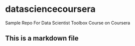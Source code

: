 # datasciencecoursera
Sample Repo For Data Scientist Toolbox Course on Coursera
## This is a markdown file
